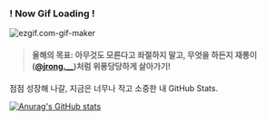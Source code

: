 ### ! Now Gif Loading !


![ezgif.com-gif-maker](README.assets/ezgif.com-gif-maker.gif)

> #### 올해의 목표: 아무것도 모른다고 좌절하지 말고, 무엇을 하든지 재롱이([@jrong.__](https://www.instagram.com/jrong.__/))처럼 위풍당당하게 살아가기!










점점 성장해 나갈, 지금은 너무나 작고 소중한 내 GitHub Stats.

[![Anurag's GitHub stats](https://github-readme-stats.vercel.app/api?username=knuksg)](https://github.com/anuraghazra/github-readme-stats)

